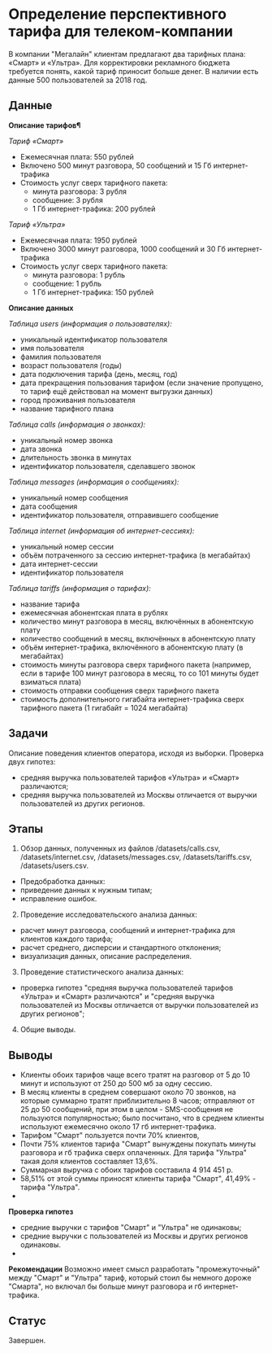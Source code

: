 # Определение перспективного тарифа для телеком-компании
В компании "Мегалайн" клиентам предлагают два тарифных плана: «Смарт» и «Ультра». Для корректировки рекламного бюджета требуется понять, какой тариф приносит больше денег. В наличии есть данные 500 пользователей за 2018 год.

## Данные
**Описание тарифов¶**

*Тариф «Смарт»*

- Ежемесячная плата: 550 рублей
- Включено 500 минут разговора, 50 сообщений и 15 Гб интернет-трафика
- Стоимость услуг сверх тарифного пакета:
  - минута разговора: 3 рубля
  - сообщение: 3 рубля
  - 1 Гб интернет-трафика: 200 рублей

*Тариф «Ультра»*

- Ежемесячная плата: 1950 рублей
- Включено 3000 минут разговора, 1000 сообщений и 30 Гб интернет-трафика
- Стоимость услуг сверх тарифного пакета:
  - минута разговора: 1 рубль
  - сообщение: 1 рубль
  - 1 Гб интернет-трафика: 150 рублей

**Описание данных**

*Таблица users (информация о пользователях):*

- уникальный идентификатор пользователя
- имя пользователя
- фамилия пользователя
- возраст пользователя (годы)
- дата подключения тарифа (день, месяц, год)
- дата прекращения пользования тарифом (если значение пропущено, то тариф ещё действовал на момент выгрузки данных)
- город проживания пользователя
- название тарифного плана

*Таблица calls (информация о звонках):*

- уникальный номер звонка
- дата звонка
- длительность звонка в минутах
- идентификатор пользователя, сделавшего звонок

*Таблица messages (информация о сообщениях):*

- уникальный номер сообщения
- дата сообщения
- идентификатор пользователя, отправившего сообщение

*Таблица internet (информация об интернет-сессиях):*

- уникальный номер сессии
- объём потраченного за сессию интернет-трафика (в мегабайтах)
- дата интернет-сессии
- идентификатор пользователя

*Таблица tariffs (информация о тарифах):*

- название тарифа
- ежемесячная абонентская плата в рублях
- количество минут разговора в месяц, включённых в абонентскую плату
- количество сообщений в месяц, включённых в абонентскую плату
- объём интернет-трафика, включённого в абонентскую плату (в мегабайтах)
- стоимость минуты разговора сверх тарифного пакета (например, если в тарифе 100 минут разговора в месяц, то со 101 минуты будет взиматься плата)
- стоимость отправки сообщения сверх тарифного пакета
- стоимость дополнительного гигабайта интернет-трафика сверх тарифного пакета (1 гигабайт = 1024 мегабайта)

## Задачи
Описание поведения клиентов оператора, исходя из выборки. Проверка двух гипотез:
- средняя выручка пользователей тарифов «Ультра» и «Смарт» различаются;
- средняя выручка пользователей из Москвы отличается от выручки пользователей из других регионов.

## Этапы
1. Обзор данных, полученных из файлов /datasets/calls.csv, /datasets/internet.csv, /datasets/messages.csv, /datasets/tariffs.csv, /datasets/users.csv.
- Предобработка данных:
- приведение данных к нужным типам;
- исправление ошибок.
2. Проведение исследовательского анализа данных:
- расчет минут разговора, сообщений и интернет-трафика для клиентов каждого тарифа;
- расчет среднего, дисперсии и стандартного отклонения;
- визуализация данных, описание распределения.
3. Проведение статистического анализа данных:
- проверка гипотез "средняя выручка пользователей тарифов «Ультра» и «Смарт» различаются" и "средняя выручка пользователей из Москвы отличается от выручки пользователей из других регионов";
4. Общие выводы.

## Выводы
- Клиенты обоих тарифов чаще всего тратят на разговор от 5 до 10 минут и используют от 250 до 500 мб за одну сессию.
- В месяц клиенты в среднем совершают около 70 звонков, на которые суммарно тратят приблизительно 8 часов; отправляют от 25 до 50 сообщений, при этом в целом - SMS-сообщения не пользуются популярностью; было посчитано, что в среднем клиенты используют ежемесячно около 17 гб интернет-трафика.
- Тарифом "Смарт" пользуется почти 70% клиентов,
- Почти 75% клиентов тарифа "Смарт" вынуждены покупать минуты разговора и гб трафика сверх оплаченных. Для тарифа "Ультра" такая доля клиентов составляет 13,6%.
- Суммарная выручка с обоих тарифов составила 4 914 451 р.
- 58,51% от этой суммы приносят клиенты тарифа "Смарт", 41,49% - тарифа "Ультра".
- 
**Проверка гипотез**
- средние выручки с тарифов "Смарт" и "Ультра" не одинаковы;
- средние выручки с пользователей из Москвы и других регионов одинаковы.
- 
**Рекомендации**
Возможно имеет смысл разработать "промежуточный" между "Смарт" и "Ультра" тариф, который стоил бы немного дороже "Смарта", но включал бы больше минут разговора и гб интернет-трафика.

## Статус
Завершен.
